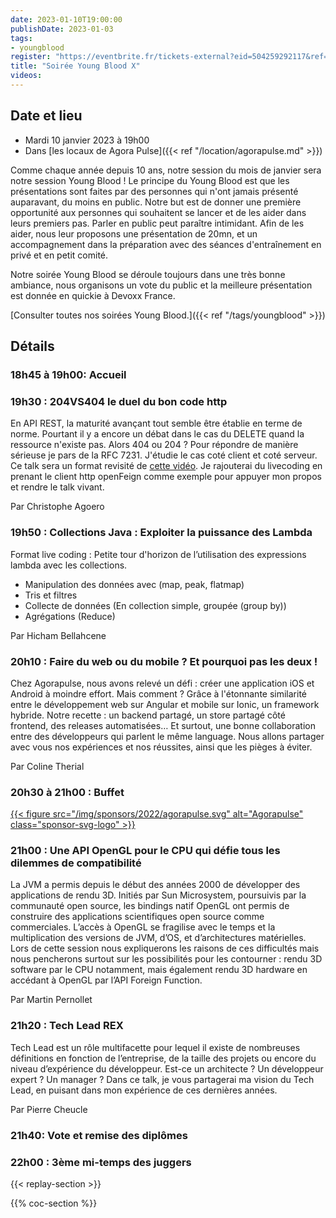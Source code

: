 ```yaml
---
date: 2023-01-10T19:00:00
publishDate: 2023-01-03
tags:
- youngblood
register: "https://eventbrite.fr/tickets-external?eid=504259292117&ref=etckt"
title: "Soirée Young Blood X"
videos:
---
```

## Date et lieu

* Mardi 10 janvier 2023 à 19h00
* Dans [les locaux de Agora Pulse]({{< ref "/location/agorapulse.md" >}})

Comme chaque année depuis 10 ans, notre session du mois de janvier sera notre session Young Blood !
Le principe du Young Blood est que les présentations sont faites par des personnes qui n'ont jamais présenté auparavant, du moins en public.
Notre but est de donner une première opportunité aux personnes qui souhaitent se lancer et de les aider dans leurs premiers pas.
Parler en public peut paraître intimidant.
Afin de les aider, nous leur proposons une présentation de 20mn, et un accompagnement dans la préparation avec des séances d'entraînement en privé et en petit comité.

Notre soirée Young Blood se déroule toujours dans une très bonne ambiance, nous organisons un vote du public et la meilleure présentation est donnée en quickie à Devoxx France.

[Consulter toutes nos soirées Young Blood.]({{< ref "/tags/youngblood" >}})

## Détails

### 18h45 à 19h00: Accueil

### 19h30 : 204VS404 le duel du bon code http

En API REST, la maturité avançant tout semble être établie en terme de norme.
Pourtant il y a encore un débat dans le cas du DELETE quand la ressource n'existe pas. Alors 404 ou 204 ?
Pour répondre de manière sérieuse je pars de la RFC 7231.
J'étudie le cas coté client et coté serveur.
Ce talk sera un format revisité de [cette vidéo](https://www.youtube.com/watch?v=1nhlra4cD-s). Je rajouterai du livecoding en prenant le client http openFeign comme exemple pour appuyer mon propos et rendre le talk vivant.

Par Christophe Agoero

### 19h50 : Collections Java : Exploiter la puissance des Lambda

Format live coding : Petite tour d'horizon de l’utilisation des expressions lambda avec les collections.

* Manipulation des données avec (map, peak, flatmap)
* Tris et filtres
* Collecte de données (En collection simple, groupée (group by))
* Agrégations (Reduce)

Par Hicham Bellahcene

### 20h10 : Faire du web ou du mobile ? Et pourquoi pas les deux !

Chez Agorapulse, nous avons relevé un défi : créer une application iOS et Android à moindre effort.
Mais comment ?
Grâce à l'étonnante similarité entre le développement web sur Angular et mobile sur Ionic, un framework hybride.
Notre recette : un backend partagé, un store partagé côté frontend, des releases automatisées…
Et surtout, une bonne collaboration entre des développeurs qui parlent le même language.
Nous allons partager avec vous nos expériences et nos réussites, ainsi que les pièges à éviter.

Par Coline Therial

### 20h30 à 21h00 : Buffet

[{{< figure src="/img/sponsors/2022/agorapulse.svg" alt="Agorapulse" class="sponsor-svg-logo" >}}](https://www.agorapulse.com/)

### 21h00 : Une API OpenGL pour le CPU qui défie tous les dilemmes de compatibilité

La JVM a permis depuis le début des années 2000 de développer des applications de rendu 3D.
Initiés par Sun Microsystem, poursuivis par la communauté open source, les bindings natif OpenGL ont permis de construire des applications scientifiques open source comme commerciales.
L’accès à OpenGL se fragilise avec le temps et la multiplication des versions de JVM, d’OS, et d’architectures matérielles.
Lors de cette session nous expliquerons les raisons de ces difficultés mais nous pencherons surtout sur les possibilités pour les contourner : rendu 3D software par le CPU notamment, mais également rendu 3D hardware en accédant à OpenGL par l’API Foreign Function.

Par Martin Pernollet

### 21h20 : Tech Lead REX

Tech Lead est un rôle multifacette pour lequel il existe de nombreuses définitions en fonction de l’entreprise, de la taille des projets ou encore du niveau d’expérience du développeur.
Est-ce un architecte ? Un développeur expert ? Un manager ?
Dans ce talk, je vous partagerai ma vision du Tech Lead, en puisant dans mon expérience de ces dernières années.

Par Pierre Cheucle

### 21h40: Vote et remise des diplômes

### 22h00 : 3ème mi-temps des juggers
 
{{< replay-section >}}

{{% coc-section %}}
